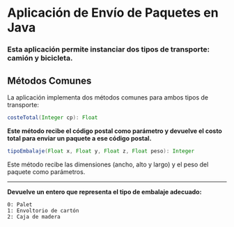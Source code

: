 
# Aplicación de Envío de Paquetes en Java

### Esta aplicación permite instanciar dos tipos de transporte: camión y bicicleta.

## Métodos Comunes

La aplicación implementa dos métodos comunes para ambos tipos de transporte:

```java
costeTotal(Integer cp): Float
```

**Este método recibe el código postal como parámetro y devuelve el costo total para enviar un paquete a ese código postal.**

```java
tipoEmbalaje(Float x, Float y, Float z, Float peso): Integer
```

Este método recibe las dimensiones (ancho, alto y largo) y el peso del paquete como parámetros.
***
**Devuelve un entero que representa el tipo de embalaje adecuado:**

```
0: Palet
1: Envoltorio de cartón
2: Caja de madera 
```
